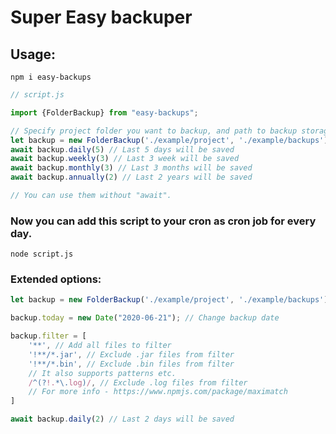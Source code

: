 # Super Easy backuper


## Usage:
```shell
npm i easy-backups
```

```js
// script.js

import {FolderBackup} from "easy-backups";

// Specify project folder you want to backup, and path to backup storage
let backup = new FolderBackup('./example/project', './example/backups') // IN, OUT
await backup.daily(5) // Last 5 days will be saved
await backup.weekly(3) // Last 3 week will be saved
await backup.monthly(3) // Last 3 months will be saved
await backup.annually(2) // Last 2 years will be saved

// You can use them without "await".
```

### Now you can add this script to your cron as cron job for every day.

```shell
node script.js
```

### Extended options:


```js
let backup = new FolderBackup('./example/project', './example/backups')

backup.today = new Date("2020-06-21"); // Change backup date

backup.filter = [
    '**', // Add all files to filter
    '!**/*.jar', // Exclude .jar files from filter
    '!**/*.bin', // Exclude .bin files from filter
    // It also supports patterns etc.
    /^(?!.*\.log)/, // Exclude .log files from filter
    // For more info - https://www.npmjs.com/package/maximatch
]

await backup.daily(2) // Last 2 days will be saved
```